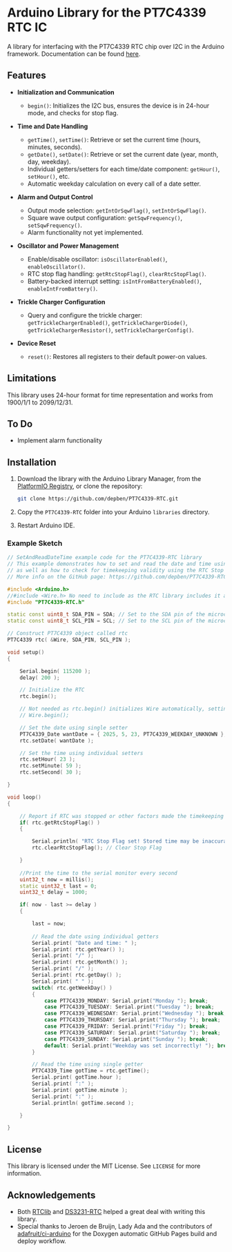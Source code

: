 # Arduino Library for the PT7C4339 RTC IC

A library for interfacing with the PT7C4339 RTC chip over I2C in the Arduino framework. Documentation can be found [here](https://depben.github.io/PT7C4339-RTC/).

## Features

- **Initialization and Communication**
  - `begin()`: Initializes the I2C bus, ensures the device is in 24-hour mode, and checks for stop flag.
  
- **Time and Date Handling**
  - `getTime()`, `setTime()`: Retrieve or set the current time (hours, minutes, seconds).
  - `getDate()`, `setDate()`: Retrieve or set the current date (year, month, day, weekday).
  - Individual getters/setters for each time/date component: `getHour()`, `setHour()`, etc.
  - Automatic weekday calculation on every call of a date setter.

- **Alarm and Output Control**
  - Output mode selection: `getIntOrSqwFlag()`, `setIntOrSqwFlag()`.
  - Square wave output configuration: `getSqwFrequency()`, `setSqwFrequency()`.
  - Alarm functionality not yet implemented.
  
- **Oscillator and Power Management**
  - Enable/disable oscillator: `isOscillatorEnabled()`, `enableOscillator()`.
  - RTC stop flag handling: `getRtcStopFlag()`, `clearRtcStopFlag()`.
  - Battery-backed interrupt setting: `isIntFromBatteryEnabled()`, `enableIntFromBattery()`.

- **Trickle Charger Configuration**
  - Query and configure the trickle charger: `getTrickleChargerEnabled()`, `getTrickleChargerDiode()`, `getTrickleChargerResistor()`, `setTrickleChargerConfig()`.

- **Device Reset**
  - `reset()`: Restores all registers to their default power-on values.

## Limitations
This library uses 24-hour format for time representation and works from 1900/1/1 to 2099/12/31.

## To Do
- Implement alarm functionality

## Installation

1. Download the library with the Arduino Library Manager, from the [PlatformIO Registry](https://registry.platformio.org/libraries/depben/PT7C4339-RTC/), or clone the repository:
   ```bash
   git clone https://github.com/depben/PT7C4339-RTC.git
   ```

2. Copy the `PT7C4339-RTC` folder into your Arduino `libraries` directory.

3. Restart Arduino IDE.

### Example Sketch
```cpp
// SetAndReadDateTime example code for the PT7C4339-RTC library
// This example demonstrates how to set and read the date and time using both induvidual and single setters/getters,
// as well as how to check for timekeeping validity using the RTC Stop flag.
// More info on the GitHub page: https://github.com/depben/PT7C4339-RTC

#include <Arduino.h>
//#include <Wire.h> No need to include as the RTC library includes it already, but can be included if wanted
#include "PT7C4339-RTC.h"

static const uint8_t SDA_PIN = SDA; // Set to the SDA pin of the microcontroller
static const uint8_t SCL_PIN = SCL; // Set to the SCL pin of the microcontroller

// Construct PT7C4339 object called rtc
PT7C4339 rtc( &Wire, SDA_PIN, SCL_PIN );

void setup()
{

    Serial.begin( 115200 );
    delay( 200 );

    // Initialize the RTC
    rtc.begin();

    // Not needed as rtc.begin() initializes Wire automatically, setting the I2C frequency to 400kHz, but can be called if wanted
    // Wire.begin();

    // Set the date using single setter
    PT7C4339_Date wantDate = { 2025, 5, 23, PT7C4339_WEEKDAY_UNKNOWN }; // Weekday will be set automatically, input parameter is ignored
    rtc.setDate( wantDate );

    // Set the time using individual setters
    rtc.setHour( 23 );
    rtc.setMinute( 59 );
    rtc.setSecond( 30 );

}

void loop()
{

    // Report if RTC was stopped or other factors made the timekeeping invalid
    if( rtc.getRtcStopFlag() )
    {

        Serial.println( "RTC Stop Flag set! Stored time may be inaccurate!" );
        rtc.clearRtcStopFlag(); // Clear Stop Flag

    }
    
    //Print the time to the serial monitor every second
    uint32_t now = millis();
    static uint32_t last = 0;
    uint32_t delay = 1000;

    if( now - last >= delay )
    {

        last = now;
    
        // Read the date using individual getters
        Serial.print( "Date and time: " );
        Serial.print( rtc.getYear() );
        Serial.print( "/" );
        Serial.print( rtc.getMonth() );
        Serial.print( "/" );
        Serial.print( rtc.getDay() );
        Serial.print( " " );
        switch( rtc.getWeekDay() )
        {
            case PT7C4339_MONDAY: Serial.print("Monday "); break;
            case PT7C4339_TUESDAY: Serial.print("Tuesday "); break;
            case PT7C4339_WEDNESDAY: Serial.print("Wednesday "); break;
            case PT7C4339_THURSDAY: Serial.print("Thursday "); break;
            case PT7C4339_FRIDAY: Serial.print("Friday "); break;
            case PT7C4339_SATURDAY: Serial.print("Saturday "); break;
            case PT7C4339_SUNDAY: Serial.print("Sunday "); break;
            default: Serial.print("Weekday was set incorrectly! "); break;
        }

        // Read the time using single getter
        PT7C4339_Time gotTime = rtc.getTime();
        Serial.print( gotTime.hour );
        Serial.print( ":" );
        Serial.print( gotTime.minute );
        Serial.print( ":" );
        Serial.println( gotTime.second );

    }

}
```

## License

This library is licensed under the MIT License. See `LICENSE` for more information.

## Acknowledgements

- Both [RTClib](https://github.com/adafruit/RTClib.git) and [DS3231-RTC](https://github.com/hasenradball/DS3231-RTC.git) helped a great deal with writing this library.
- Special thanks to Jeroen de Bruijn, Lady Ada and the contributors of [adafruit/ci-arduino](https://github.com/adafruit/ci-arduino) for the Doxygen automatic GitHub Pages build and deploy workflow.